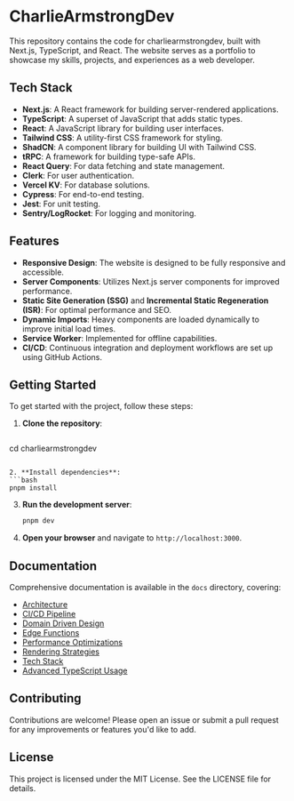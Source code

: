 # CharlieArmstrongDev

This repository contains the code for charliearmstrongdev, built with Next.js, TypeScript, and React. The website serves as a portfolio to showcase my skills, projects, and experiences as a web developer. 

## Tech Stack

- **Next.js**: A React framework for building server-rendered applications.
- **TypeScript**: A superset of JavaScript that adds static types.
- **React**: A JavaScript library for building user interfaces.
- **Tailwind CSS**: A utility-first CSS framework for styling.
- **ShadCN**: A component library for building UI with Tailwind CSS.
- **tRPC**: A framework for building type-safe APIs.
- **React Query**: For data fetching and state management.
- **Clerk**: For user authentication.
- **Vercel KV**: For database solutions.
- **Cypress**: For end-to-end testing.
- **Jest**: For unit testing.
- **Sentry/LogRocket**: For logging and monitoring.

## Features

- **Responsive Design**: The website is designed to be fully responsive and accessible.
- **Server Components**: Utilizes Next.js server components for improved performance.
- **Static Site Generation (SSG)** and **Incremental Static Regeneration (ISR)**: For optimal performance and SEO.
- **Dynamic Imports**: Heavy components are loaded dynamically to improve initial load times.
- **Service Worker**: Implemented for offline capabilities.
- **CI/CD**: Continuous integration and deployment workflows are set up using GitHub Actions.

## Getting Started

To get started with the project, follow these steps:

1. **Clone the repository**:
   ```bash  git clone https://github.com/yourusername/charliearmstrongdev.git
  cd charliearmstrongdev
   ```

2. **Install dependencies**:
   ```bash
   pnpm install
   ```

3. **Run the development server**:
   ```bash
   pnpm dev
   ```

4. **Open your browser** and navigate to `http://localhost:3000`.

## Documentation

Comprehensive documentation is available in the `docs` directory, covering:

- [Architecture](docs/architecture.md)
- [CI/CD Pipeline](docs/ci-cd.md)
- [Domain Driven Design](docs/ddd.md)
- [Edge Functions](docs/edge-functions.md)
- [Performance Optimizations](docs/performance.md)
- [Rendering Strategies](docs/rendering-strategies.md)
- [Tech Stack](docs/tech-stack.md)
- [Advanced TypeScript Usage](docs/typescript.md)

## Contributing

Contributions are welcome! Please open an issue or submit a pull request for any improvements or features you'd like to add.

## License

This project is licensed under the MIT License. See the LICENSE file for details.